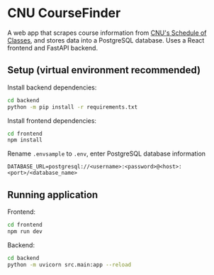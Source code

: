 ﻿
# CNU CourseFinder

A web app that scrapes course information from [CNU's Schedule of Classes](https://navigator.cnu.edu/StudentScheduleofClasses/), and stores data into a PostgreSQL database. Uses a React frontend and FastAPI backend.


## Setup (virtual environment recommended)

Install backend dependencies:

```bash
cd backend
python -m pip install -r requirements.txt
```

Install frontend dependencies:

```bash
cd frontend
npm install
```

Rename `.envsample` to `.env`, enter PostgreSQL database information
```
DATABASE_URL=postgresql://<username>:<password>@<host>:<port>/<database_name>
```



## Running application

Frontend:

```bash
cd frontend
npm run dev
```

Backend:

```bash
cd backend
python -m uvicorn src.main:app --reload
```
